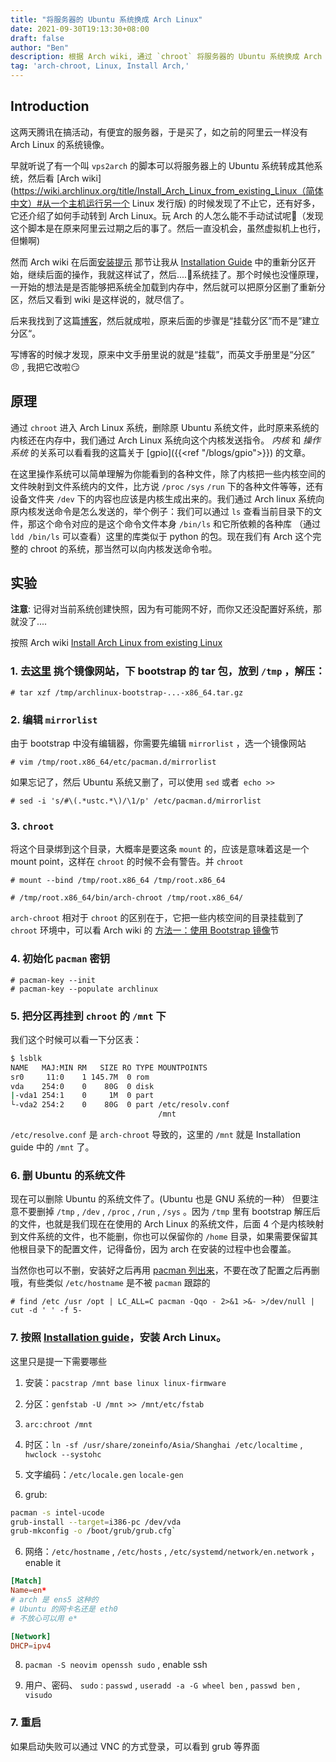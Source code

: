 ```yaml
---
title: "将服务器的 Ubuntu 系统换成 Arch Linux"
date: 2021-09-30T19:13:30+08:00
draft: false
author: "Ben"
description: 根据 Arch wiki, 通过 `chroot` 将服务器的 Ubuntu 系统换成 Arch Linux
tag: 'arch-chroot, Linux, Install Arch,'
---
```


## Introduction
这两天腾讯在搞活动，有便宜的服务器，于是买了，如之前的阿里云一样没有 Arch Linux 的系统镜像。

早就听说了有一个叫 `vps2arch` 的脚本可以将服务器上的 Ubuntu 系统转成其他系统，然后看 [Arch wiki](https://wiki.archlinux.org/title/Install_Arch_Linux_from_existing_Linux（简体中文）#从一个主机运行另一个 Linux 发行版) 的时候发现了不止它，还有好多，它还介绍了如何手动转到 Arch Linux。玩 Arch 的人怎么能不手动试试呢🤪（发现这个脚本是在原来阿里云过期之后的事了。然后一直没机会，虽然虚拟机上也行，但懒啊)

然而 Arch wiki 在后面[安装提示](https://wiki.archlinux.org/title/Install_Arch_Linux_from_existing_Linux（简体中文）#安装提示) 那节让我从 [Installation Guide](https://wiki.archlinux.org/title/Installation_guide_（简体中文）) 中的重新分区开始，继续后面的操作，我就这样试了，然后....🤦系统挂了。那个时候也没懂原理，一开始的想法是是否能够把系统全加载到内存中，然后就可以把原分区删了重新分区，然后又看到 wiki 是这样说的，就尽信了。

后来我找到了这篇[博客](https://blog.inkuang.com/2020/114/)，然后就成啦，原来后面的步骤是“挂载分区”而不是”建立分区“。

写博客的时候才发现，原来中文手册里说的就是“挂载”，而英文手册里是“分区” 😠 , 我把它改啦😏

## 原理
通过 `chroot` 进入 Arch Linux 系统，删除原 Ubuntu 系统文件，此时原来系统的内核还在内存中，我们通过 Arch Linux 系统向这个内核发送指令。 *内核* 和 *操作系统* 的关系可以看看我的这篇关于 [gpio]({{<ref "/blogs/gpio">}}) 的文章。

在这里操作系统可以简单理解为你能看到的各种文件，除了内核把一些内核空间的文件映射到文件系统内的文件，比方说 `/proc` `/sys` `/run` 下的各种文件等等，还有设备文件夹 `/dev` 下的内容也应该是内核生成出来的。我们通过 Arch linux 系统向原内核发送命令是怎么发送的，举个例子：我们可以通过 `ls` 查看当前目录下的文件，那这个命令对应的是这个命令文件本身 `/bin/ls` 和它所依赖的各种库 （通过 `ldd /bin/ls` 可以查看）这里的库类似于 python 的包。现在我们有 Arch 这个完整的 chroot 的系统，那当然可以向内核发送命令啦。

## 实验

**注意**: 记得对当前系统创建快照，因为有可能网不好，而你又还没配置好系统，那就没了....

按照 Arch wiki [Install Arch Linux from existing Linux](https://wiki.archlinux.org/title/Install_Arch_Linux_from_existing_Linux_（简体中文）)

### 1. 去[这里](https://archlinux.org/download/) 挑个镜像网站，下 bootstrap 的 tar 包，放到 `/tmp` ，解压：

```shell
# tar xzf /tmp/archlinux-bootstrap-...-x86_64.tar.gz
```

### 2. 编辑 `mirrorlist`
由于 bootstrap 中没有编辑器，你需要先编辑 `mirrorlist` ，选一个镜像网站

```shell
# vim /tmp/root.x86_64/etc/pacman.d/mirrorlist
```

如果忘记了，然后 Ubuntu 系统又删了，可以使用 `sed` 或者` echo >>`

```shell
# sed -i 's/#\(.*ustc.*\)/\1/p' /etc/pacman.d/mirrorlist
```

### 3. `chroot`
将这个目录绑到这个目录，大概率是要这条 `mount` 的，应该是意味着这是一个 mount point，这样在 `chroot` 的时候不会有警告。并 `chroot`

```shell
# mount --bind /tmp/root.x86_64 /tmp/root.x86_64
```

```shell
# /tmp/root.x86_64/bin/arch-chroot /tmp/root.x86_64/
```

`arch-chroot` 相对于 `chroot` 的区别在于，它把一些内核空间的目录挂载到了 `chroot` 环境中，可以看 Arch wiki 的 [方法一：使用 Bootstrap 镜像](https://wiki.archlinux.org/title/Install_Arch_Linux_from_existing_Linux_（简体中文）#安装提示)节

### 4. 初始化 `pacman` 密钥

```shell
# pacman-key --init
# pacman-key --populate archlinux
```

### 5. 把分区再挂到 `chroot` 的 `/mnt` 下

我们这个时候可以看一下分区表：

```sh
$ lsblk
NAME   MAJ:MIN RM   SIZE RO TYPE MOUNTPOINTS
sr0     11:0    1 145.7M  0 rom
vda    254:0    0    80G  0 disk
|-vda1 254:1    0     1M  0 part
└-vda2 254:2    0    80G  0 part /etc/resolv.conf
                                 /mnt
```

`/etc/resolve.conf` 是 `arch-chroot` 导致的，这里的 `/mnt` 就是 Installation guide 中的 `/mnt` 了。

### 6. 删 Ubuntu 的系统文件

现在可以删除 Ubuntu 的系统文件了。(Ubuntu 也是 GNU 系统的一种） 但要注意不要删掉 `/tmp` , `/dev` , `/proc` , `/run` , `/sys` 。因为 `/tmp` 里有 bootstrap 解压后的文件，也就是我们现在在使用的 Arch Linux 的系统文件，后面 4 个是内核映射到文件系统的文件，也不能删，你也可以保留你的 `/home` 目录，如果需要保留其他根目录下的配置文件，记得备份，因为 arch 在安装的过程中也会覆盖。

当然你也可以不删，安装好之后再用 [pacman 列出来](https://wiki.archlinux.org/title/Pacman/Tips_and_tricks#Identify_files_not_owned_by_any_package)，不要在改了配置之后再删哦，有些类似 `/etc/hostname` 是不被 `pacman` 跟踪的

```shell
# find /etc /usr /opt | LC_ALL=C pacman -Qqo - 2>&1 >&- >/dev/null | cut -d ' ' -f 5-
```

### 7. 按照 [Installation guide](https://wiki.archlinux.org/title/Installation_guide_（简体中文）#安装)，安装 Arch Linux。

这里只是提一下需要哪些

1. 安装：`pacstrap /mnt base linux linux-firmware`
2. 分区：`genfstab -U /mnt >> /mnt/etc/fstab`
3. `arc:chroot /mnt`
3. 时区：`ln -sf /usr/share/zoneinfo/Asia/Shanghai /etc/localtime` , `hwclock --systohc`
4. 文字编码：`/etc/locale.gen` `locale-gen`

5. grub:

```sh
pacman -s intel-ucode
grub-install --target=i386-pc /dev/vda
grub-mkconfig -o /boot/grub/grub.cfg`
```

6. 网络：`/etc/hostname` , `/etc/hosts` , `/etc/systemd/network/en.network` ，enable it

```conf
[Match]
Name=en*
# arch 是 ens5 这种的
# Ubuntu 的网卡名还是 eth0
# 不放心可以用 e*

[Network]
DHCP=ipv4
```

8. `pacman -S neovim openssh sudo` , enable ssh

9. 用户、密码、 `sudo` : `passwd` , `useradd -a -G wheel ben` , `passwd ben` , `visudo`

### 7. 重启
如果启动失败可以通过 VNC 的方式登录，可以看到 grub 等界面


